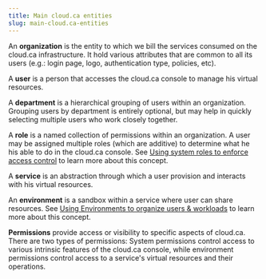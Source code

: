 ```yaml
---
title: Main cloud.ca entities
slug: main-cloud.ca-entities
---
```



An **organization** is the entity to which we bill the services consumed on the cloud.ca infrastructure. It hold various attributes that are common to all its users (e.g.: login page, logo, authentication type, policies, etc).

A **user** is a person that accesses the cloud.ca console to manage his virtual resources.

A **department** is a hierarchical grouping of users within an organization. Grouping users by department is entirely optional, but may help in quickly selecting multiple users who work closely together.

A **role** is a named collection of permissions within an organization. A user may be assigned multiple roles (which are additive) to determine what he his able to do in the cloud.ca console. See [Using system roles to enforce access control](system-roles.md) to learn more about this concept.

A **service** is an abstraction through which a user provision and interacts with his virtual resources.

An **environment** is a sandbox within a service where user can share resources. See [Using Environments to organize users & workloads](environments-to-organize-workloads-and-users.md) to learn more about this concept.

**Permissions** provide access or visibility to specific aspects of cloud.ca. There are two types of permissions: System permissions control access to various intrinsic features of the cloud.ca console, while environment permissions control access to a service's virtual resources and their operations.
